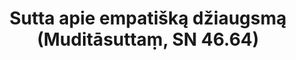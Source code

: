 ---
layout: page
title: 'Sutta apie empatišką džiaugsmą (Muditāsuttaṃ, SN 46.64)'
category: susijusios suttos
index: 
    - Meditacija
    - Empatiškas džiaugsmas (muditā)
sortIndex: 46064
tags: 
    - Meditacija
    - Empatiškas džiaugsmas (muditā)
suttacentral: sn46.64
---